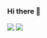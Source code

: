 ### Hi there 👋

<!--
**eyslce/eyslce** is a ✨ _special_ ✨ repository because its `README.md` (this file) appears on your GitHub profile.

Here are some ideas to get you started:

- 🔭 I’m currently working on ...
- 🌱 I’m currently learning ...
- 👯 I’m looking to collaborate on ...
- 🤔 I’m looking for help with ...
- 💬 Ask me about ...
- 📫 How to reach me: ...
- 😄 Pronouns: ...
- ⚡ Fun fact: ...
-->

<!--
[![Top Langs](https://github-readme-stats.vercel.app/api/top-langs/?username=eyslce)](https://github.com/anuraghazra/github-readme-stats)

[![Anurag's GitHub stats](https://github-readme-stats.vercel.app/api?username=eyslce&show_icons=true)](https://github.com/anuraghazra/github-readme-stats) -->


<img align="center" src="https://github-readme-stats.vercel.app/api/top-langs/?username=eyslce" />

<img align="center" src="https://github-readme-stats.vercel.app/api/?username=eyslce&show_icons=true" />
